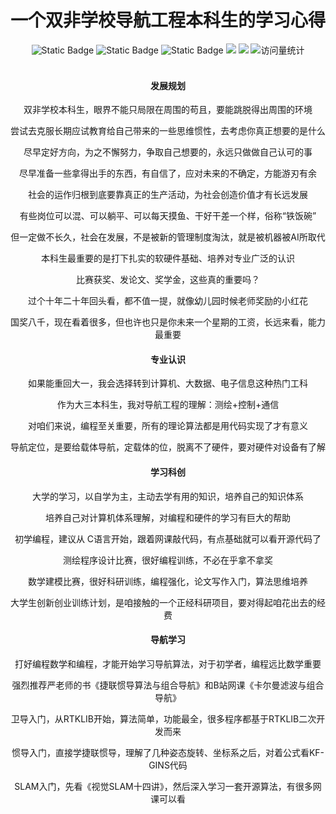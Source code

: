 <div align="center">
    <a name="Top"></a>
	<h1>一个双非学校导航工程本科生的学习心得</h1>
</div>
<div align="center">
    <img alt="Static Badge" src="https://img.shields.io/badge/QQ-1482275402-red">
    <img alt="Static Badge" src="https://img.shields.io/badge/%E5%BE%AE%E4%BF%A1-lizhengxiao99-green">
    <img alt="Static Badge" src="https://img.shields.io/badge/Email-dauger%40126.com-brown">
    <a href="https://blog.csdn.net/daoge2666/"><img src="https://img.shields.io/badge/CSDN-论坛-c32136" /></a>
    <a href="https://www.zhihu.com/people/dao-ge-92-60/"><img src="https://img.shields.io/badge/Zhihu-知乎-blue" /></a>
    <img src="https://komarev.com/ghpvc/?username=LiZhengXiao99&label=Views&color=0e75b6&style=flat" alt="访问量统计" />
</div>

<br/>

<div align="center">
    <h4>发展规划</h4>
    <p>双非学校本科生，眼界不能只局限在周围的苟且，要能跳脱得出周围的环境</p>
    <p>尝试去克服长期应试教育给自己带来的一些思维惯性，去考虑你真正想要的是什么</p>
    <p>尽早定好方向，为之不懈努力，争取自己想要的，永远只做做自己认可的事</p>
    <p>尽早准备一些拿得出手的东西，有自信了，应对未来的不确定，方能游刃有余</p>
    <p>社会的运作归根到底要靠真正的生产活动，为社会创造价值才有长远发展</p>
    <p>有些岗位可以混、可以躺平、可以每天摸鱼、干好干差一个样，俗称“铁饭碗”</p>
    <p>但一定做不长久，社会在发展，不是被新的管理制度淘汰，就是被机器被AI所取代</p>
    <p>本科生最重要的是打下扎实的软硬件基础、培养对专业广泛的认识</p>
    <p>比赛获奖、发论文、奖学金，这些真的重要吗？</p>
    <p>过个十年二十年回头看，都不值一提，就像幼儿园时候老师奖励的小红花</p>
    <p>国奖八千，现在看着很多，但也许也只是你未来一个星期的工资，长远来看，能力最重要</p>
    <h4>专业认识</h4>
	<p>如果能重回大一，我会选择转到计算机、大数据、电子信息这种热门工科</p>
	<p>作为大三本科生，我对导航工程的理解：测绘+控制+通信</p>
	<p>对咱们来说，编程至关重要，所有的理论算法都是用代码实现了才有意义</p>
	<p>导航定位，是要给载体导航，定载体的位，脱离不了硬件，要对硬件对设备有了解</p>
	<h4>学习科创</h4>
	<p>大学的学习，以自学为主，主动去学有用的知识，培养自己的知识体系</p>
	<p>培养自己对计算机体系理解，对编程和硬件的学习有巨大的帮助</p>
	<p>初学编程，建议从 C语言开始，跟着网课敲代码，有点基础就可以看开源代码了</p>
	<p>测绘程序设计比赛，很好编程训练，不必在乎拿不拿奖</p>
	<p>数学建模比赛，很好科研训练，编程强化，论文写作入门，算法思维培养</p>
	<p>大学生创新创业训练计划，是咱接触的一个正经科研项目，要对得起咱花出去的经费</p>
	<h4>导航学习</h4>
	<p>打好编程数学和编程，才能开始学习导航算法，对于初学者，编程远比数学重要</p>
	<p>强烈推荐严老师的书《捷联惯导算法与组合导航》和B站网课《卡尔曼滤波与组合导航》</p>
	<p>卫导入门，从RTKLIB开始，算法简单，功能最全，很多程序都基于RTKLIB二次开发而来</p>
	<p>惯导入门，直接学捷联惯导，理解了几种姿态旋转、坐标系之后，对着公式看KF-GINS代码</p>
	<p>SLAM入门，先看《视觉SLAM十四讲》，然后深入学习一套开源算法，有很多网课可以看</p>
</div>

